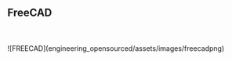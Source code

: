 ## FreeCAD

<div class="right-50">
<br><br>
![FREECAD](engineering_opensourced/assets/images/freecadpng)
</div>